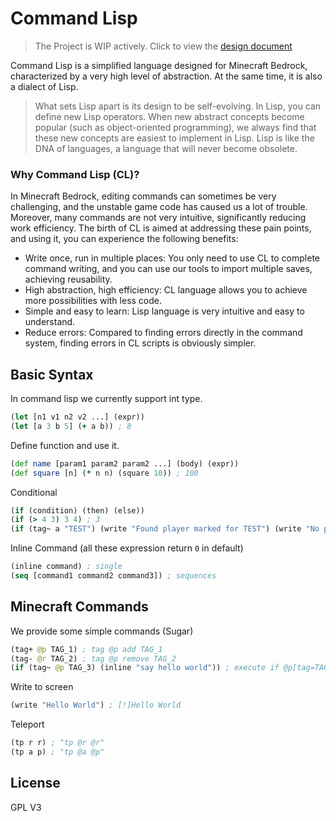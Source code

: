 # Command Lisp
> The Project is WIP actively. Click to view the [design document](design.md)

Command Lisp is a simplified language designed for Minecraft Bedrock, characterized by a very high level of abstraction. At the same time, it is also a dialect of Lisp.

> What sets Lisp apart is its design to be self-evolving. In Lisp, you can define new Lisp operators. When new abstract concepts become popular (such as object-oriented programming), we always find that these new concepts are easiest to implement in Lisp. Lisp is like the DNA of languages, a language that will never become obsolete.

### Why Command Lisp (CL)?

In Minecraft Bedrock, editing commands can sometimes be very challenging, and the unstable game code has caused us a lot of trouble. Moreover, many commands are not very intuitive, significantly reducing work efficiency. The birth of CL is aimed at addressing these pain points, and using it, you can experience the following benefits:

- Write once, run in multiple places: You only need to use CL to complete command writing, and you can use our tools to import multiple saves, achieving reusability.
- High abstraction, high efficiency: CL language allows you to achieve more possibilities with less code.
- Simple and easy to learn: Lisp language is very intuitive and easy to understand.
- Reduce errors: Compared to finding errors directly in the command system, finding errors in CL scripts is obviously simpler.

## Basic Syntax
In command lisp we currently support int type.
```clojure
(let [n1 v1 n2 v2 ...] (expr))
(let [a 3 b 5] (+ a b)) ; 8
```

Define function and use it.
```clojure
(def name [param1 param2 param2 ...] (body) (expr))
(def square [n] (* n n) (square 10)) ; 100
```

Conditional
```clojure
(if (condition) (then) (else))
(if (> 4 3) 3 4) ; 3
(if (tag~ a "TEST") (write "Found player marked for TEST") (write "No player has the TEST tag"))
```

Inline Command (all these expression return `0` in default)
```clojure
(inline command) ; single
(seq [command1 command2 command3]) ; sequences
```

## Minecraft Commands
We provide some simple commands (Sugar)
```clojure
(tag+ @p TAG_1) ; tag @p add TAG_1
(tag- @r TAG_2) ; tag @p remove TAG_2
(if (tag~ @p TAG_3) (inline "say hello world")) ; execute if @p[tag=TAG_3] run say hello world
```

Write to screen
```clojure
(write "Hello World") ; [!]Hello World
```

Teleport

```clojure
(tp r r) ; "tp @r @r"
(tp a p) ; "tp @a @p"
```


## License
GPL V3

